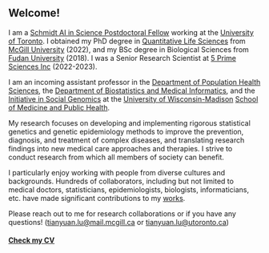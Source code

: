 ## Welcome!

I am a [Schmidt AI in Science Postdoctoral Fellow](https://datasciences.utoronto.ca/schmidt-fellows/) working at the [University of Toronto](https://www.utoronto.ca/). I obtained my PhD degree in [Quantitative Life Sciences](https://www.mcgill.ca/qls/) from [McGill University](https://www.mcgill.ca/) (2022), and my BSc degree in Biological Sciences from [Fudan University](https://www.fudan.edu.cn/en/) (2018). I was a Senior Research Scientist at [5 Prime Sciences Inc](https://5primesciences.com/) (2022-2023).

I am an incoming assistant professor in the [Department of Population Health Sciences](https://pophealth.wisc.edu/), the [Department of Biostatistics and Medical Informatics](https://biostat.wiscweb.wisc.edu/), and the [Initiative in Social Genomics](https://isg.wisc.edu/) at the [University of Wisconsin-Madison](https://www.wisc.edu/) [School of Medicine and Public Health](https://www.med.wisc.edu/). 

My research focuses on developing and implementing rigorous statistical genetics and genetic epidemiology methods to improve the prevention, diagnosis, and treatment of complex diseases, and translating research findings into new medical care approaches and therapies. I strive to conduct research from which all members of society can benefit.

I particularly enjoy working with people from diverse cultures and backgrounds. Hundreds of collaborators, including but not limited to medical doctors, statisticians, epidemiologists, biologists, informaticians, etc. have made significant contributions to my [works](https://scholar.google.ca/citations?user=hBnK0YAAAAAJ&hl=en).

Please reach out to me for research collaborations or if you have any questions! (tianyuan.lu@mail.mcgill.ca or tianyuan.lu@utoronto.ca)

#### [Check my CV](https://github.com/tianyuan-lu/tianyuan-lu/blob/main/CV-academic-TianyuanLu.pdf)
